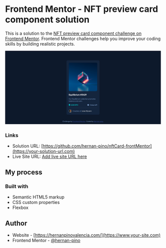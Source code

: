 # Frontend Mentor - NFT preview card component solution

This is a solution to the [NFT preview card component challenge on Frontend Mentor](https://www.frontendmentor.io/challenges/nft-preview-card-component-SbdUL_w0U). Frontend Mentor challenges help you improve your coding skills by building realistic projects. 



![Screenshot.png](Screenshot.png)



### Links

- Solution URL: [https://github.com/hernan-pino/nftCard-frontMentor](https://your-solution-url.com)
- Live Site URL: [Add live site URL here](https://your-live-site-url.com)

## My process



### Built with

- Semantic HTML5 markup
- CSS custom properties
- Flexbox


## Author

- Website - [https://hernanpinovalencia.com/](https://www.your-site.com)
- Frontend Mentor - [@hernan-pino](https://www.frontendmentor.io/profile/yourusername)



